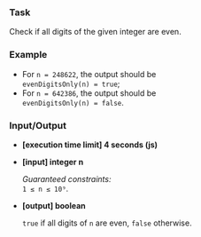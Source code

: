 ### Task

Check if all digits of the given integer are even.

### Example

- For `n = 248622`, the output should be  
  `evenDigitsOnly(n) = true`;
- For `n = 642386`, the output should be  
  `evenDigitsOnly(n) = false`.

### Input/Output

- **[execution time limit] 4 seconds (js)**
- **[input] integer n**

  _Guaranteed constraints:_  
  `1 ≤ n ≤ 10⁹`.

- **[output] boolean**

  `true` if all digits of `n` are even, `false` otherwise.
